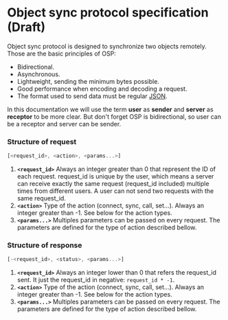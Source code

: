 Object sync protocol specification (Draft)
=======
Object sync protocol is designed to synchronize two objects remotely. 
Those are the basic principles of OSP:
- Bidirectional.
- Asynchronous.
- Lightweight, sending the minimum bytes possible.
- Good performance when encoding and decoding a request.
- The format used to send data must be regular [JSON](https://en.wikipedia.org/wiki/JSON).

In this documentation we will use the term **user** as **sender** and **server** as **receptor** to be more clear. But don't forget OSP is bidirectional, so user can be a receptor and server can be sender.

### Structure of request
```js
[<request_id>, <action>, <params...>]
```
1. **`<request_id>`** Always an integer greater than 0 that represent the ID of each request. request_id is unique by the user, which means a server can receive exactly the same request (request_id included) multiple times from different users. A user can not send two requests with the same request_id.
2. **`<action>`** Type of the action (connect, sync, call, set...). Always an integer greater than -1. See below for the action types.
3. **`<params...>`** Multiples parameters can be passed on every request. The parameters are defined for the type of action described bellow.





### Structure of response
```js
[-<request_id>, <status>, <params...>]
```
1. **`<request_id>`** Always an integer lower than 0 that refers the request_id sent. It just the request_id in negative: `request_id * -1`.
2. **`<action>`** Type of the action (connect, sync, call, set...). Always an integer greater than -1. See below for the action types.
3. **`<params...>`** Multiples parameters can be passed on every request. The parameters are defined for the type of action described bellow.


